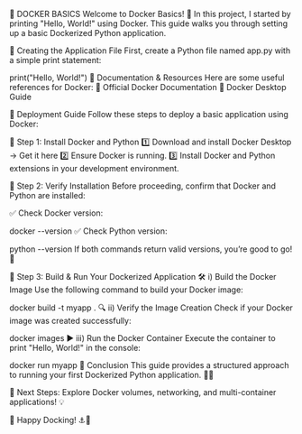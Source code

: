 🐳 DOCKER BASICS
Welcome to Docker Basics! 🚀 In this project, I started by printing "Hello, World!" using Docker. This guide walks you through setting up a basic Dockerized Python application.

📂 Creating the Application File
First, create a Python file named app.py with a simple print statement:

print("Hello, World!")
📖 Documentation & Resources
Here are some useful references for Docker:
🔹 Official Docker Documentation
🔹 Docker Desktop Guide

🚀 Deployment Guide
Follow these steps to deploy a basic application using Docker:

🔹 Step 1: Install Docker and Python
1️⃣ Download and install Docker Desktop → Get it here
2️⃣ Ensure Docker is running.
3️⃣ Install Docker and Python extensions in your development environment.

🔹 Step 2: Verify Installation
Before proceeding, confirm that Docker and Python are installed:

✅ Check Docker version:

docker --version 
✅ Check Python version:

python --version 
If both commands return valid versions, you’re good to go! 🎉

🔹 Step 3: Build & Run Your Dockerized Application
🛠️ i) Build the Docker Image
Use the following command to build your Docker image:

docker build -t myapp .
🔍 ii) Verify the Image Creation
Check if your Docker image was created successfully:

docker images
▶️ iii) Run the Docker Container
Execute the container to print "Hello, World!" in the console:

docker run myapp
🎯 Conclusion
This guide provides a structured approach to running your first Dockerized Python application. 🐳✨

🔹 Next Steps: Explore Docker volumes, networking, and multi-container applications! 💡

🚀 Happy Docking! ⚓🌊